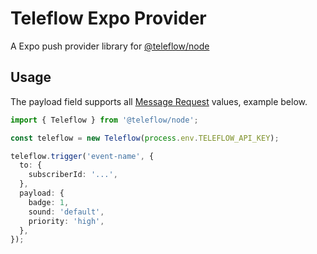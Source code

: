# Teleflow Expo Provider

A Expo push provider library for [@teleflow/node](https://github.com/khulnasoft/teleflow)

## Usage

The payload field supports all [Message Request](https://docs.expo.dev/push-notifications/sending-notifications/#message-request-format) values, example below.

```ts
import { Teleflow } from '@teleflow/node';

const teleflow = new Teleflow(process.env.TELEFLOW_API_KEY);

teleflow.trigger('event-name', {
  to: {
    subscriberId: '...',
  },
  payload: {
    badge: 1, 
    sound: 'default',
    priority: 'high',
  },
});
```
